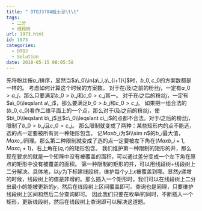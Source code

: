 ```yaml
---
title: " DTOJ3704威士忌\t\t"
tags:
  - 二分
  - 线段树
url: 1973.html
id: 1973
categories:
  - DTOJ
  - Solution
date: 2018-05-15 08:05:58
---
```


先将粉丝按$a\_i$排序，显然当$a\_0\\in(a\_i,a\_{i+1}\]$时，$b\_0,c\_0$的方案数都是一样的。 考虑如何计算这个时候的方案数。 对于在$i$及$i$之前的粉丝$j$，一定有$a\_0>a\_j$，那么只要满足$b\_0>b\_j$和$c\_0>c\_j$其一。 对于在$i$之后的粉丝$j$，一定有$a\_0\\leqslant a\_j$，那么要满足$b\_0>b\_j$和$c\_0>c\_j$。 如果把一组合法的$(b\_0,c\_0)$看作二维平面上的一个点，那么对于$i$及$i$之前的粉丝$j$，使$b\_0\\leqslant b\_j$且$c\_0\\leqslant c\_j$的点都不合法。对于$i$之后的粉丝$j$，限制了$b\_0>b\_j$且$c\_0>c\_j$。 那么限制就变成了两种：某些矩形内的点不能选，选的点一定要被所有另一种矩形包含。 记$Maxb\_i$为$i\\sim n$的$b\_i$最大值，$Maxc\_i$同理。那么第二种限制就变成了选的点一定要被左下角在$(Maxb\_i+1,Maxc_i+1)$，右上角在$(q,r)$的矩形包含。 我们维护第一种限制的矩形的并，那么现在要求的就是一个矩阵中没有被覆盖的面积，可以通过差分变成一个左下角在原点的矩形中没有被覆盖的面积。 第一种限制的矩形的并，可以用线段树+线段树上二分解决。具体地，以$y$为下标建线段树，维护每个$y$上$x$被覆盖到哪。显然$y$递增的时候，线段树上的值是非增的。那么插入一个矩形时，我们可以在线段树上二分出最小的能被更新的$y$，然后在线段树上区间覆盖即可。查询也是同理，只要维护线段树上区间和然后二分查询即可。 因此我们只要在枚举$i$的同时，不断插入一个矩形，更新线段树，然后在线段树上查询即可以解决这道题。